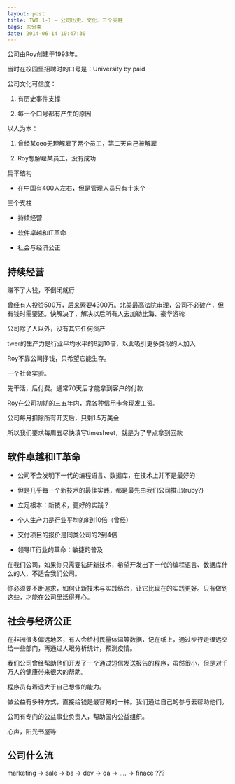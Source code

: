 ```yaml
---
layout: post
title: TWI 1-1 – 公司历史、文化、三个支柱
tags: 未分类
date: 2014-06-14 10:47:30
---
```


公司由Roy创建于1993年。

当时在校园里招聘时的口号是：University by paid

公司文化可信度：

1. 有历史事件支撑

2. 每一个口号都有产生的原因

以人为本：

1. 曾经某ceo无理解雇了两个员工，第二天自己被解雇

2. Roy想解雇某员工，没有成功

扁平结构

- 在中国有400人左右，但是管理人员只有十来个

三个支柱

- 持续经营

- 软件卓越和IT革命

- 社会与经济公正

## 持续经营

赚不了大钱，不倒闭就行

曾经有人投资500万，后来索要4300万。北美最高法院审理，公司不必破产，但有钱时需要还。快解决了，解决以后所有人去加勒比海、豪华游轮

公司除了人以外，没有其它任何资产

twer的生产力是行业平均水平的8到10倍，以此吸引更多类似的人加入

Roy不靠公司挣钱，只希望它能生存。

一个社会实验。

先干活，后付费。通常70天后才能拿到客户的付款

Roy在公司初期的三五年内，靠各种信用卡套现发工资。

公司每月扣除所有开支后，只剩1.5万美金

所以我们要求每周五尽快填写timesheet，就是为了早点拿到回款

## 软件卓越和IT革命

- 公司不会发明下一代的编程语言、数据库，在技术上并不是最好的

- 但是几乎每一个新技术的最佳实践，都是最先由我们公司推出(ruby?)

- 立足根本：新技术，更好的实践？

- 个人生产力是行业平均的8到10倍（曾经）

- 交付项目的报价是同类公司的2到4倍

- 领导IT行业的革命：敏捷的普及

在我们公司，如果你只需要钻研新技术，希望开发出下一代的编程语言、数据库什么的人，不适合我们公司。

你必须要不断追求，如何让新技术与实践结合，让它比现在的实践更好。只有做到这些，才能在公司里活得开心。

## 社会与经济公正

在非洲很多偏远地区，有人会给村民量体温等数据，记在纸上，通过步行走很远交给一些部门，再通过人眼分析统计，预测疫情。

我们公司曾经帮助他们开发了一个通过短信发送报告的程序，虽然很小，但是对千万人的健康带来很大的帮助。

程序员有着远大于自己想像的能力。

做公益有多种方式，直接给钱是最容易的一种。我们通过自己的参与去帮助他们。

公司有专门的公益事业负责人，帮助国内公益组织。

心声，阳光书屋等

## 公司什么流

marketing -> sale -> ba -> dev -> qa -> .... -> finace ???
